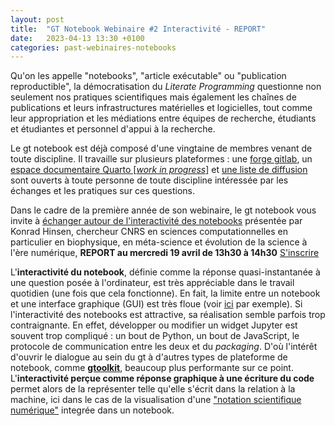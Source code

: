 ```yaml
---
layout: post
title:  "GT Notebook Webinaire #2 Interactivité - REPORT"
date:   2023-04-13 13:30 +0100
categories: past-webinaires-notebooks
---
```


Qu'on les appelle "notebooks", "article exécutable" ou "publication reproductible", la démocratisation du _Literate Programming_ questionne non seulement nos pratiques scientifiques mais également les chaînes de publications et leurs infrastructures matérielles et logicielles, tout comme leur appropriation et les médiations entre équipes de recherche, étudiants et étudiantes et personnel d'appui à la recherche.

Le gt notebook est déjà composé d'une vingtaine de membres venant de toute discipline. Il travaille sur plusieurs plateformes : une [forge gitlab](https://gitlab.huma-num.fr/gt-notebook), un [espace documentaire Quarto [_work in progress_]](https://gt-notebook.gitpages.huma-num.fr/site_quarto/) et [une liste de diffusion](https://groupes.renater.fr/sympa/info/notebooks-inter-reseaux) sont ouverts à toute personne de toute discipline intéressée par les échanges et les pratiques sur ces questions. 

Dans le cadre de la première année de son webinaire, le gt notebook vous invite à [échanger autour de l'interactivité des notebooks](https://gt-notebook.gitpages.huma-num.fr/site_quarto/posts/webinaire2.html) présentée par Konrad Hinsen, chercheur CNRS en sciences computationnelles en particulier en biophysique, en méta-science et évolution de la science à l'ère numérique,
**REPORT au mercredi 19 avril de 13h30 à 14h30** 
[S'inscrire](https://enquetes.univ-rouen.fr/793337?lang=fr)

L'**interactivité du notebook**, définie comme la réponse quasi-instantanée à une question posée à l'ordinateur, est très appréciable dans le travail quotidien (une fois que cela fonctionne). En fait, la limite entre un notebook et une interface graphique (GUI) est très floue (voir [ici](https://jupyter-dashboards-layout.readthedocs.io/en/latest/) par exemple). Si l'interactivité des notebooks est attractive, sa réalisation semble parfois trop contraignante. En effet, développer ou modifier un widget Jupyter est souvent trop compliqué : un bout de Python, un bout de JavaScript, le protocole de communication entre les deux et du _packaging_. D'où l'intérêt d'ouvrir le dialogue au sein du gt à d'autres types de plateforme de notebook, comme  [**gtoolkit**](https://gtoolkit.com/), beaucoup plus performante sur ce point. L'**interactivité perçue comme réponse graphique à une écriture du code** permet alors de la représenter telle qu'elle s'écrit dans la relation à la machine, ici dans le cas de la visualisation d'une ["notation scientifique numérique"](https://diode.zone/w/1RUVjM5xj54gZjHXobSNUe) integrée dans un notebook.
